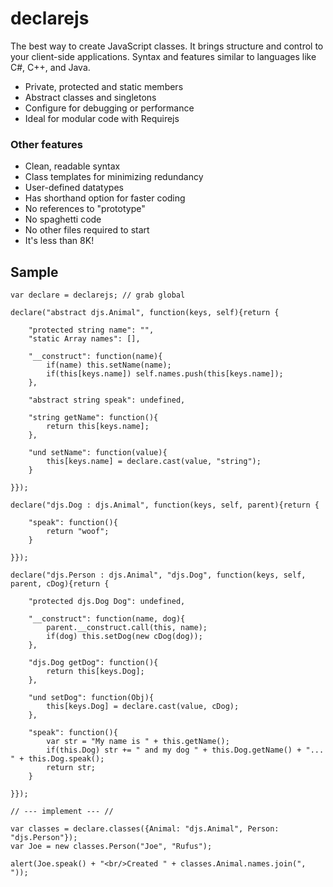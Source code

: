 # declarejs
The best way to create JavaScript classes.  It brings structure and control to your client-side applications.  Syntax and features similar to languages like C#, C++, and Java.

- Private, protected and static members
- Abstract classes and singletons
- Configure for debugging or performance
- Ideal for modular code with Requirejs


### Other features
- Clean, readable syntax
- Class templates for minimizing redundancy
- User-defined datatypes
- Has shorthand option for faster coding
- No references to "prototype"
- No spaghetti code
- No other files required to start
- It's less than 8K!


## Sample
```
var declare = declarejs; // grab global

declare("abstract djs.Animal", function(keys, self){return {

	"protected string name": "",
	"static Array names": [],

	"__construct": function(name){
		if(name) this.setName(name);
		if(this[keys.name]) self.names.push(this[keys.name]);
	},
	
	"abstract string speak": undefined,

	"string getName": function(){
		return this[keys.name];
	},
	
	"und setName": function(value){
		this[keys.name] = declare.cast(value, "string");
	}
	
}});

declare("djs.Dog : djs.Animal", function(keys, self, parent){return {

	"speak": function(){
		return "woof";
	}

}});

declare("djs.Person : djs.Animal", "djs.Dog", function(keys, self, parent, cDog){return {

	"protected djs.Dog Dog": undefined,

	"__construct": function(name, dog){
		parent.__construct.call(this, name);
		if(dog) this.setDog(new cDog(dog));
	},

	"djs.Dog getDog": function(){
		return this[keys.Dog];
	},

	"und setDog": function(Obj){
		this[keys.Dog] = declare.cast(value, cDog);
	},

	"speak": function(){
		var str = "My name is " + this.getName();
		if(this.Dog) str += " and my dog " + this.Dog.getName() + "... " + this.Dog.speak();
		return str;
	}

}});

// --- implement --- //

var classes = declare.classes({Animal: "djs.Animal", Person: "djs.Person"});
var Joe = new classes.Person("Joe", "Rufus");

alert(Joe.speak() + "<br/>Created " + classes.Animal.names.join(", "));
```
